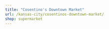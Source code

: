 ```yaml
---
title: "Cosentino's Downtown Market"
url: /kansas-city/cosentinos-downtown-market/
shop: supermarket
---
```

